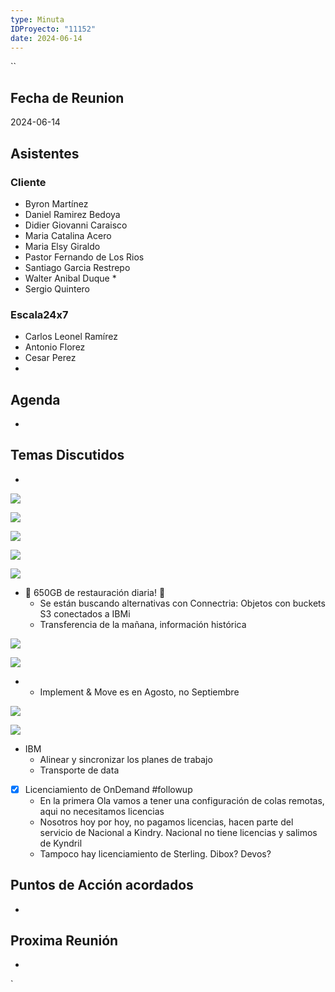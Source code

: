 ```yaml
---
type: Minuta
IDProyecto: "11152"
date: 2024-06-14
---
```

``
## Fecha de Reunion
2024-06-14

## Asistentes

### Cliente
* Byron Martínez
* Daniel Ramirez Bedoya
* Didier Giovanni Caraisco
* Maria Catalina Acero
* Maria Elsy Giraldo
* Pastor Fernando de Los Rios
* Santiago Garcia Restrepo
* Walter Anibal Duque *
* Sergio Quintero
### Escala24x7
- Carlos Leonel Ramírez
- Antonio Florez
- Cesar Perez
-  

## Agenda
* 
## Temas Discutidos
*  
![](../attachments/Pasted%20image%2020240614083209.png)

![](../attachments/Pasted%20image%2020240614083324.png)

![](../attachments/Pasted%20image%2020240614083359.png)

![](../attachments/Pasted%20image%2020240614083418.png)

![](../attachments/Pasted%20image%2020240614083449.png)

- 🚩 650GB de restauración diaria! 🚩
	- Se están buscando alternativas con Connectria: Objetos con buckets S3 conectados a IBMi
	- Transferencia de la mañana, información histórica

![](../attachments/Pasted%20image%2020240614084906.png)

![](../attachments/Pasted%20image%2020240614085050.png)

* * Implement & Move es en Agosto, no Septiembre

![](../attachments/Pasted%20image%2020240614085343.png)

![](../attachments/Pasted%20image%2020240614085412.png)

- IBM
	- Alinear y sincronizar los planes de trabajo
	- Transporte de data
- [x] Licenciamiento de OnDemand #followup
	- En la primera Ola vamos a tener una configuración de colas remotas, aqui no necesitamos licencias
	- Nosotros hoy por hoy, no pagamos licencias, hacen parte del servicio de Nacional a Kindry. Nacional no tiene licencias y salimos de Kyndril 
	- Tampoco hay licenciamiento de Sterling. Dibox? Devos?  




## Puntos de Acción acordados
*  

## Proxima Reunión
*   

`